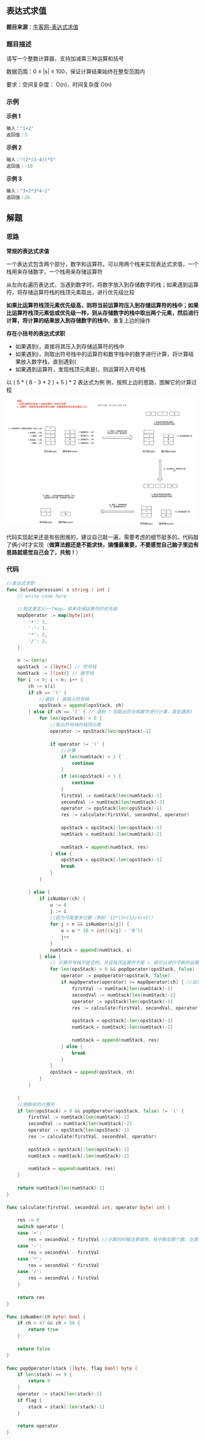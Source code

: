
## 表达式求值

**题目来源**：[牛客网-表达式求值](https://www.nowcoder.com/practice/c215ba61c8b1443b996351df929dc4d4?tpId=117&&tqId=37849&rp=1&ru=/activity/oj&qru=/ta/job-code-high/question-ranking)

### 题目描述

请写一个整数计算器，支持加减乘三种运算和括号

数据范围：0 ≤ |s| ≤ 100，保证计算结果始终在整型范围内

要求：空间复杂度： O(n)，时间复杂度 O(n)

### 示例

**示例 1**

```go
输入："1+2"
返回值：3
```

**示例 2**

```go
输入："(2*(3-4))*5"
返回值：-10
```

**示例 3**

```go
输入："3+2*3*4-1"
返回值：26
```

## 解题

### **思路**

**常规的表达式求值**

一个表达式包含两个部分，数字和运算符。可以用两个栈来实现表达式求值，一个栈用来存储数字，一个栈用来存储运算符

从左向右遍历表达式，当遇到数字时，将数字放入到存储数字的栈；如果遇到运算符，将存储运算符栈的栈顶元素取出，进行优先级比较

**如果比运算符栈顶元素优先级高，则将当前运算符压入到存储运算符的栈中；如果比运算符栈顶元素低或优先级一样，则从存储数字的栈中取出两个元素，然后进行计算，将计算的结果放入到存储数字的栈中**。重复上边的操作

**存在小括号的表达式求职**

- 如果遇到(，直接将其压入到存储运算符的栈中
- 如果遇到)，则取出符号栈中的运算符和数字栈中的数字进行计算，将计算结果放入数字栈，直到遇到(
- 如果遇到运算符，发现栈顶元素是(，则运算符入符号栈

以 ( 5 * ( 8 - 3 * 2 ) + 5 ) * 2 表达式为例 例，按照上边的思路，图解它的计算过程

![image](https://github.com/Rain-Life/algorithm-go/blob/master/photos/HighFrequency/Expression/1.png)

代码实现起来还是有些困难的，建议自己敲一遍，需要考虑的细节挺多的。代码敲了俩小时才实现（**做算法题还是不能求快，搞懂最重要，不要感觉自己脑子里边有思路就感觉自己会了，共勉！**）

### **代码**

```go
//表达式求职
func SolveExpression( s string ) int {
	// write code here

	//我这里定义一个map，用来存储运算符的优先级
	mapOperator := map[byte]int{
		'+': 1,
		'-': 1,
		'*': 2,
		'/': 2,
	}

	n := len(s)
	opsStack := []byte{} // 符号栈
	numStack := []int{} // 数字栈
	for i := 0; i < n; i++ {
		ch := s[i]
		if ch == '(' {
			//遇到 ( 直接入符号栈
			opsStack = append(opsStack, ch)
		} else if ch == ')' { // 遇到 ）则取出符合和数字进行计算，直到遇到)
			for len(opsStack) > 0 {
				//取出符号栈的栈顶元素
				operator := opsStack[len(opsStack)-1]

				if operator != '(' {
					//计算
					if len(numStack) < 2 {
						continue
					}
					if len(opsStack) < 1 {
						continue
					}
					firstVal := numStack[len(numStack)-1]
					secondVal := numStack[len(numStack)-2]
					operator := opsStack[len(opsStack)-1]
					res := calculate(firstVal, secondVal, operator)

					opsStack = opsStack[:len(opsStack)-1]
					numStack = numStack[:len(numStack)-2]

					numStack = append(numStack, res)
				} else {
					opsStack = opsStack[:len(opsStack)-1]
					break
				}
			}

		} else {
			if isNumber(ch) {
				u := 0
				j := i
				//因为可能是多位数（例如：12*(3+(12/4)+5)）
				for j < n && isNumber(s[j]) {
					u = u * 10 + int((s[j] - '0'))
					j++
				}
				numStack = append(numStack, u)
			} else {
				// 只要符号栈不是空的，并且栈顶运算符不是（，就可以进行不断的运算
				for len(opsStack) > 0 && popOperator(opsStack, false) != '(' {
					operator := popOperator(opsStack, false)
					if mapOperator[operator] >= mapOperator[ch] { //站顶运算符优先级 > 当前运算符
						firstVal := numStack[len(numStack)-1]
						secondVal := numStack[len(numStack)-2]
						operator := opsStack[len(opsStack)-1]
						res := calculate(firstVal, secondVal, operator)

						opsStack = opsStack[:len(opsStack)-1]
						numStack = numStack[:len(numStack)-2]

						numStack = append(numStack, res)
					} else {
						break
					}
				}
				opsStack = append(opsStack, ch)
			}
		}

	}
	//把剩余的计算完
	if len(opsStack) > 0 && popOperator(opsStack, false) != '(' {
		firstVal := numStack[len(numStack)-1]
		secondVal := numStack[len(numStack)-2]
		operator := opsStack[len(opsStack)-1]
		res := calculate(firstVal, secondVal, operator)

		opsStack = opsStack[:len(opsStack)-1]
		numStack = numStack[:len(numStack)-2]
		
		numStack = append(numStack, res)
	}

	return numStack[len(numStack)-1]
}

func calculate(firstVal, secondVal int, operator byte) int {

	res := 0
	switch operator {
	case '+':
		res = secondVal + firstVal //计算的时候注意顺序，栈中靠后那个数，在表达式中是在前边的
	case '-':
		res = secondVal - firstVal
	case '*':
		res = secondVal * firstVal
	case '/':
		res = secondVal / firstVal
	}

	return res
}

func isNumber(ch byte) bool {
	if ch > 47 && ch < 58 {
		return true
	}

	return false
}

func popOperator(stack []byte, flag bool) byte {
	if len(stack) == 0 {
		return 0
	}
	operator := stack[len(stack)-1]
	if flag {
		stack = stack[:len(stack)-1]
	}

	return operator
}
```